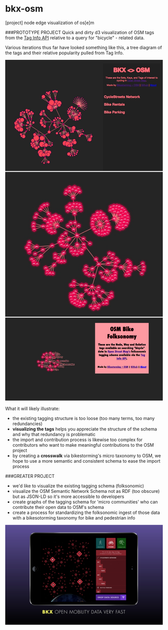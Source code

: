 bkx-osm
=======

[project] node edge visualization of os[e]m

###PROTOTYPE PROJECT
Quick and dirty d3 visualization of OSM tags from the [Tag Info API](http://taginfo.openstreetmap.org/keys/bicycle?filter=all#combinations) relative to a query for "bicycle" - related data.

Various iterations thus far have looked something like this, a tree diagram of the tags and their relative popularity pulled from Tag Info.

![V1](https://raw.githubusercontent.com/auremoser/bkx-osm/gh-pages/assets/bkx-v1.jpg)
![V2](https://raw.githubusercontent.com/auremoser/bkx-osm/gh-pages/assets/bkx-osm-larger-graph.jpg)
![V3](https://raw.githubusercontent.com/auremoser/bkx-osm/gh-pages/assets/bkx-osm-minigraph.jpg)

What it will likely illustrate:  

* the existing tagging structure is too loose (too many terms, too many redundancies)
* **visualizing the tags** helps you appreciate the structure of the schema and why that redundancy is problematic
* the import and contribution process is likewise too complex for contributors who want to make meaningful contributions to the OSM project
* by creating a **crosswalk** via bikestorming's micro taxonomy to OSM, we hope to use a more semantic and consistent schema to ease the import process

###GREATER PROJECT
* we'd like to visualize the existing tagging schema (folksonomic)
* visualize the OSM Semantic Network Schema not as RDF (too obscure) but as JSON-LD so it's more accessible to developers
* create graphs of the tagging schema for 'micro communities' who can contribute their open data to OSM's schema
* create a process for standardizing the folksonomic ingest of those data with a bikesotorming taxonomy for bike and pedestrian info

![V1](https://raw.githubusercontent.com/auremoser/bkx-osm/gh-pages/assets/bkx_v1.png)





